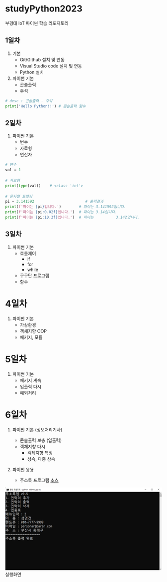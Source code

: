 # studyPython2023
부경대 IoT 파이썬 학습 리포지토리

## 1일차
1. 기본
    - Git/Github 설치 및 연동
    - Visual Studio code 설치 및 연동
    - Python 설치
2. 파이썬 기본
    - 콘솔출력
    - 주석

```python
# desc : 콘솔출력 - 주석
print('Hello Python!!') # 콘솔출력 함수
```

## 2일차
1. 파이썬 기본
    - 변수
    - 자료형
    - 연산자

```python
# 변수
val = 1

# 자료형
print(type(val))    # <class 'int'>

# 문자열 포맷팅
pi = 3.141592                       # 출력결과
print(f'파이는 {pi}입니다.')        # 파이는 3.141592입니다.
print(f'파이는 {pi:0.02f}입니다.')  # 파이는 3.14입니다.
print(f'파이는 {pi:10.3f}입니다.')  # 파이는          3.142입니다.
```

## 3일차
1. 파이썬 기본
    - 흐름제어
        - if
        - for
        - while
    - 구구단 프로그램
    - 함수

# 4일차
1. 파이썬 기본
    - 가상환경
    - 객채지향 OOP    
    - 패키지, 모듈

# 5일차
1. 파이썬 기본
    - 패키지 계속
    - 입출력 다시
    - 예외처리

# 6일차
1. 파이썬 기본 (정보처리기사)
    - 콘솔출력 보충 (입출력)
    - 객체지향 다시
        - 객체지향 특징
        - 상속, 다중 상속

2. 파이썬 응용
    - 주소록 프로그램 [소스](https://github.com/YoungHunPark0/studyPython2023/blob/main/Project/address_app.py)

![실행화면](https://raw.githubusercontent.com/YoungHunPark0/studyPython2023/main/Images/address_app.png)
실행화면
